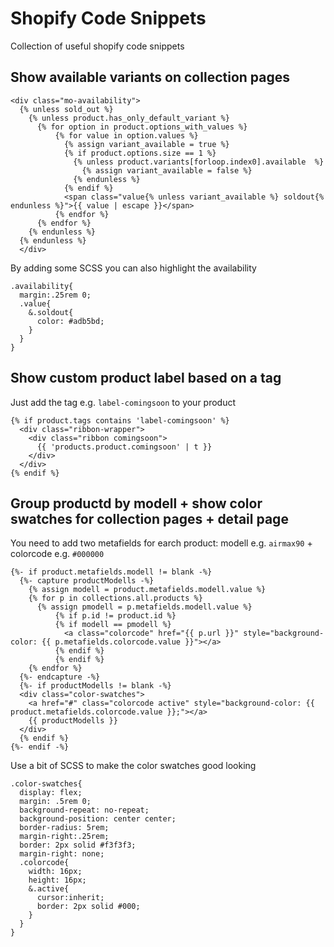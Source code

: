 # Shopify Code Snippets
Collection of useful shopify code snippets

##  Show available variants on collection pages

```
<div class="mo-availability">
  {% unless sold_out %}
    {% unless product.has_only_default_variant %}
      {% for option in product.options_with_values %}
          {% for value in option.values %}
            {% assign variant_available = true %}
            {% if product.options.size == 1 %}
              {% unless product.variants[forloop.index0].available  %}
                {% assign variant_available = false %}
              {% endunless %}
            {% endif %}
            <span class="value{% unless variant_available %} soldout{% endunless %}">{{ value | escape }}</span>
          {% endfor %}
      {% endfor %}
    {% endunless %}
  {% endunless %}
  </div>
```

By adding some SCSS you can also highlight the availability

```
.availability{
  margin:.25rem 0;
  .value{
    &.soldout{
      color: #adb5bd;
    }
  }
}
```

##  Show custom product label based on a tag
Just add the tag e.g. `label-comingsoon` to your product
````
{% if product.tags contains 'label-comingsoon' %}
  <div class="ribbon-wrapper">
    <div class="ribbon comingsoon">
      {{ 'products.product.comingsoon' | t }}
    </div>
  </div>
{% endif %}
````


##  Group productd by modell + show color swatches for collection pages + detail page
You need to add two metafields for earch product: modell e.g. `airmax90` + colorcode e.g. `#000000`

````
{%- if product.metafields.modell != blank -%}
  {%- capture productModells -%}
    {% assign modell = product.metafields.modell.value %}
    {% for p in collections.all.products %}
      {% assign pmodell = p.metafields.modell.value %}
          {% if p.id != product.id %}
          {% if modell == pmodell %}
            <a class="colorcode" href="{{ p.url }}" style="background-color: {{ p.metafields.colorcode.value }}"></a>
          {% endif %}
          {% endif %}
    {% endfor %}
  {%- endcapture -%}
  {%- if productModells != blank -%}
  <div class="color-swatches">
    <a href="#" class="colorcode active" style="background-color: {{ product.metafields.colorcode.value }};"></a>
    {{ productModells }}
  </div>
  {% endif %}
{%- endif -%}
````

Use a bit of SCSS to make the color swatches good looking

```
.color-swatches{
  display: flex;
  margin: .5rem 0;
  background-repeat: no-repeat;
  background-position: center center;
  border-radius: 5rem;
  margin-right:.25rem;
  border: 2px solid #f3f3f3;
  margin-right: none;
  .colorcode{
    width: 16px;
    height: 16px;
    &.active{
      cursor:inherit;
      border: 2px solid #000;
    }
  }
}
```
